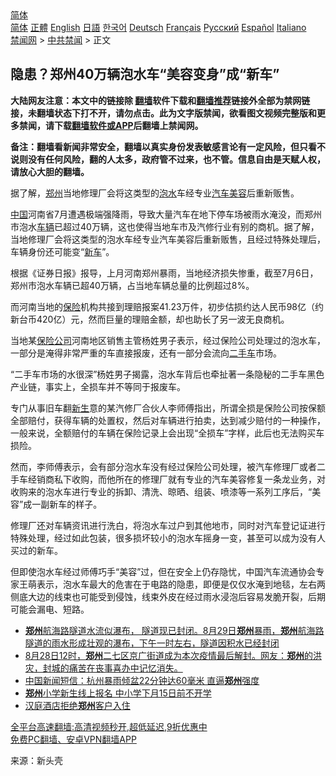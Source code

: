  <!-- 面包屑导航 --> <div class="breadcrumb"><!-- GTranslate: https://gtranslate.io/ -->  <div class="switcher notranslate">  <div class="selected">  <a href="#" onclick="return false;"> 简体</a>  </div>  <div class="option">  <a href="https://www.bannedbook.org" onclick="doGTranslate('zh-CN|zh-CN');jQuery('div.switcher div.selected a').html(jQuery(this).html());return false;" title="简体中文" class="nturl selected"> 简体</a>  <a href="https://www.bannedbook.org/zh-tw/" onclick="doGTranslate('zh-CN|zh-TW');jQuery('div.switcher div.selected a').html(jQuery(this).html());return false;" title="繁體中文" class="nturl"> 正體</a>  <a href="https://www.bannedbook.org/en/" onclick="doGTranslate('zh-CN|en');jQuery('div.switcher div.selected a').html(jQuery(this).html());return false;" title="English" class="nturl"> English</a>  <a href="https://www.bannedbook.org/ja/" onclick="doGTranslate('zh-CN|ja');jQuery('div.switcher div.selected a').html(jQuery(this).html());return false;" title="日本語" class="nturl"> 日語</a>  <a href="https://www.bannedbook.org/ko/" onclick="doGTranslate('zh-CN|ko');jQuery('div.switcher div.selected a').html(jQuery(this).html());return false;" title="한국어" class="nturl"> 한국어</a>  <a href="https://www.bannedbook.org/de/" onclick="doGTranslate('zh-CN|de');jQuery('div.switcher div.selected a').html(jQuery(this).html());return false;" title="Deutsch" class="nturl"> Deutsch</a>  <a href="https://www.bannedbook.org/fr/" onclick="doGTranslate('zh-CN|fr');jQuery('div.switcher div.selected a').html(jQuery(this).html());return false;" title="Français" class="nturl"> Français</a>  <a href="https://www.bannedbook.org/ru/" onclick="doGTranslate('zh-CN|ru');jQuery('div.switcher div.selected a').html(jQuery(this).html());return false;" title="Русский" class="nturl"> Русский</a>  <a href="https://www.bannedbook.org/es/" onclick="doGTranslate('zh-CN|es');jQuery('div.switcher div.selected a').html(jQuery(this).html());return false;" title="Español" class="nturl"> Español</a>  <a href="https://www.bannedbook.org/it/" onclick="doGTranslate('zh-CN|it');jQuery('div.switcher div.selected a').html(jQuery(this).html());return false;" title="Italiano" class="nturl"> Italiano</a>  </div>  </div>      <div class='breadcrumb-sub'><!-- Breadcrumb NavXT 6.3.0 --> <a href="https://www.bannedbook.org/" class="home">禁闻网</a> &gt; <a href="https://www.bannedbook.org/bnews/cbnews/" class="category">中共禁闻</a> &gt; 正文</div></div><h2>隐患？郑州40万辆泡水车“美容变身”成“新车”</h2> <p class="notice"><b>大陆网友注意：本文中的链接除 <a href="https://github.com/bannedbook/fanqiang" >翻墙</a>软件下载和<a href="https://github.com/killgcd/justmysocks/blob/master/README.md">翻墙推荐</a>链接外全部为禁网链接，未翻墙状态下打不开，请勿点击。此为文字版禁闻，欲看图文视频完整版和更多禁闻，请下载<a href="https://github.com/bannedbook/fanqiang">翻墙软件或APP</a>后翻墙上禁闻网。</p><p>备注：翻墙看新闻非常安全，翻墙以真实身份发表敏感言论有一定风险，但只看不说则没有任何风险，翻的人太多，政府管不过来，也不管。信息自由是天赋人权，请放心大胆的翻墙。</b></p>  <div class="entry"> <p id="conimg">据了解，<a href="https://www.bannedbook.org/bnews/tag/%e9%83%91%e5%b7%9e/" class="st_tag internal_tag" rel="tag" title="标签 郑州 下的日志">郑州</a>当地修理厂会将这类型的<a href="https://www.bannedbook.org/bnews/tag/%E6%B3%A1%E6%B0%B4/" class="st_tag internal_tag" rel="tag" title="标签 泡水 下的日志">泡水</a>车经专业<a href="https://www.bannedbook.org/bnews/tag/%e6%b1%bd%e8%bd%a6/" class="st_tag internal_tag" rel="tag" title="标签 汽车 下的日志">汽车</a><a href="https://www.bannedbook.org/bnews/tag/%e7%be%8e%e5%ae%b9/" class="st_tag internal_tag" rel="tag" title="标签 美容 下的日志">美容</a>后重新贩售。</p> <p><span class='wp_keywordlink_affiliate'><a href="https://www.bannedbook.org/" title="中国" target="_blank">中国</a></span>河南省7月遭遇极端强降雨，导致大量汽车在地下停车场被雨水淹没，而郑州市泡水<a href="https://www.bannedbook.org/bnews/tag/%E8%BD%A6%E8%BE%86/" class="st_tag internal_tag" rel="tag" title="标签 车辆 下的日志">车辆</a>已超过40万辆，这也使得当地车市及汽修行业有别的商机。据了解，当地修理厂会将这类型的泡水车经专业汽车美容后重新贩售，且经过特殊处理后，车辆身份还可能变“<a href="https://www.bannedbook.org/bnews/tag/%E6%96%B0%E8%BD%A6/" class="st_tag internal_tag" rel="tag" title="标签 新车 下的日志">新车</a>”。</p> <p>根据《证券日报》报导，上月河南郑州暴雨，当地经济损失惨重，截至7月6日，郑州市泡水车辆已超40万辆，占当地车辆总量的比例超过8%。</p>  <p>而河南当地的<a href="https://www.bannedbook.org/bnews/tag/%E4%BF%9D%E9%99%A9/" class="st_tag internal_tag" rel="tag" title="标签 保险 下的日志">保险</a>机构共接到理赔报案41.23万件，初步估损约达人民币98亿（约新台币420亿）元，然而巨量的理赔金额，却也助长了另一波无良商机。</p> <p>当地某<a href="https://www.bannedbook.org/bnews/tag/%e4%bf%9d%e9%99%a9%e5%85%ac%e5%8f%b8/" class="st_tag internal_tag" rel="tag" title="标签 保险公司 下的日志">保险公司</a>河南地区销售主管杨姓男子表示，经过保险公司处理过的泡水车，一部分是淹得非常严重的车直接报废，还有一部分会流向<a href="https://www.bannedbook.org/bnews/tag/%E4%BA%8C%E6%89%8B%E8%BD%A6/" class="st_tag internal_tag" rel="tag" title="标签 二手车 下的日志">二手车</a>市场。</p> <p>“二手车市场的水很深”杨姓男子揭露，泡水车背后也牵扯著一条隐秘的二手车黑色产业链，事实上，全损车并不等同于报废车。</p>  <p>专门从事旧车翻<span class='wp_keywordlink'><a href="https://www.bannedbook.org/forum2/topic1642.html" title="正见网《新生》" target="_blank">新生</a></span>意的某汽修厂合伙人李师傅指出，所谓全损是保险公司按保额全部赔付，获得车辆的处置权，然后对车辆进行拍卖，达到减少赔付的一种操作，一般来说，全额赔付的车辆在保险记录上会出现“全损车”字样，此后也无法购买车损险。</p> <p>然而，李师傅表示，会有部分泡水车没有经过保险公司处理，被汽车修理厂或者二手车经销商私下收购，而他所在的修理厂就有专业的汽车美容修复一条龙业务，对收购来的泡水车进行专业的拆卸、清洗、晾晒、组装、喷漆等一系列工序后，“美容”成一副新车的样子。</p> <p>修理厂还对车辆资讯进行洗白，将泡水车过户到其他地市，同时对汽车登记证进行特殊处理，经过如此包装，很多损坏较小的泡水车摇身一变，甚至可以成为没有人买过的新车。</p>  <p>但即使泡水车经过师傅巧手“美容”过，但在安全上仍存隐忧，中国汽车流通协会专家王萌表示，泡水车最大的危害在于电路的隐患，即便是仅仅水淹到地毯，左右两侧底大边的线束也可能受到侵蚀，线束外皮在经过雨水浸泡后容易发脆开裂，后期可能会漏电、短路。</p> <ul class='op-related-articles' title='相关阅读'> <li><a href='https://www.bannedbook.org/bnews/bannedvideo/20210830/1615738.html' target='_blank'><b>郑州</b>航海路隧道水流似瀑布， 隧道现已封闭。8月29日<b>郑州</b>暴雨，<b>郑州</b>航海路隧道的雨水形成壮观的瀑布，下午一时左右，隧道因积水已经封闭</a></li> <li><a href='https://www.bannedbook.org/bnews/bannedvideo/20210829/1615315.html' target='_blank'>8月28日12时，<b>郑州</b>二七区京广街道成为本次疫情最后解封。网友：<b>郑州</b>的洪灾，封城的痛苦在丧事喜办中记忆消失。</a></li> <li><a href='https://www.bannedbook.org/bnews/bannedvideo/20210829/1615288.html' target='_blank'>中国新闻短信：杭州暴雨倾盆22分钟达60毫米 直逼<b>郑州</b>强度</a></li> <li><a href='https://www.bannedbook.org/bnews/baitai/20210828/1615081.html' target='_blank'><b>郑州</b>小学新生线上报名 中小学下月15日前不开学</a></li> <li><a href='https://www.bannedbook.org/bnews/renquan/20210827/1614556.html' target='_blank'>汉庭酒店拒绝<b>郑州</b>客户入住</a></li> </ul> <p class="texttj"> <a href="https://github.com/bannedbook/fanqiang/wiki/V2ray%E6%9C%BA%E5%9C%BA" target="_blank">全平台高速翻墙:高清视频秒开,超低延迟,9折优惠中</a><br/> <a href="https://github.com/bannedbook/fanqiang/wiki/%E7%A6%81%E9%97%BB%E7%BD%91%E5%AE%89%E5%8D%93%E7%BF%BB%E5%A2%99%E6%96%B0%E9%97%BBAPP" target="_blank">免费PC翻墙、安卓VPN翻墙APP</a></p><p> 来源：新头壳 </p> <a name='sharetosocial'></a>  <div style="margin-bottom:5px;padding-bottom:5px;clear:both"> <div id="archive-pix-1" class="banner-ads"> <!-- AuctionX Display platform tag START --> <div id="26318x728x90x621x_ADSLOT2" clicktrack="%%CLICK_URL_ESC%%"></div> <!-- AuctionX Display platform tag END --> </div> <div id="archive-pix-2" class="banner-ads"> <!-- AuctionX Display platform tag START --> <div id="26315x300x250x621x_ADSLOT2" clicktrack="%%CLICK_URL_ESC%%"></div> <!-- AuctionX Display platform tag END --> </div> </div>  <div id="archive-pix-1" class="banner-ads"> <!-- AuctionX Display platform tag START --> <div id="26318x728x90x621x_ADSLOT3" clicktrack="%%CLICK_URL_ESC%%"></div> <!-- AuctionX Display platform tag END --> </div> </div><!--END ENTRY--> 